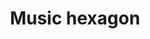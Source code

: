 ---
title: Music hexagon
tags: ["music", "hexagon", "song", "harmony", "beat", "instrument", "concert"]
icon: music-hexagon
svg: '<svg xmlns="http://www.w3.org/2000/svg" width="24" height="24" fill="none" viewBox="0 0 24 24" stroke-width="1.5" stroke-linecap="round" stroke-linejoin="round" stroke="currentColor"><path d="M20.5 15.8V8.2a1.91 1.91 0 0 0-.944-1.645l-6.612-3.8a1.88 1.88 0 0 0-1.888 0l-6.612 3.8A1.895 1.895 0 0 0 3.5 8.2v7.602a1.91 1.91 0 0 0 .944 1.644l6.612 3.8a1.88 1.88 0 0 0 1.888 0l6.612-3.8A1.895 1.895 0 0 0 20.5 15.8"/><path d="M12.5 14.5V8.6a.6.6 0 0 1 .6-.6h1.4m-2 6.5a1.5 1.5 0 1 1-3 0 1.5 1.5 0 0 1 3 0"/></svg>'
---